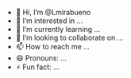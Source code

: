 - 👋 Hi, I’m @Lmirabueno
- 👀 I’m interested in ...
- 🌱 I’m currently learning ...
- 💞️ I’m looking to collaborate on ...
- 📫 How to reach me ...
- 😄 Pronouns: ...
- ⚡ Fun fact: ...

<!---
Lmirabueno/Lmirabueno is a ✨ special ✨ repository because its `README.md` (this file) appears on your GitHub profile.
You can click the Preview link to take a look at your changes.
--->
